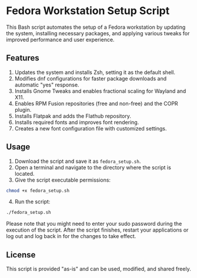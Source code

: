 # Fedora Workstation Setup Script

This Bash script automates the setup of a Fedora workstation by updating the system, installing necessary packages, and applying various tweaks for improved performance and user experience.

## Features

1. Updates the system and installs Zsh, setting it as the default shell.
2. Modifies dnf configurations for faster package downloads and automatic "yes" response.
3. Installs Gnome Tweaks and enables fractional scaling for Wayland and X11.
4. Enables RPM Fusion repositories (free and non-free) and the COPR plugin.
5. Installs Flatpak and adds the Flathub repository.
6. Installs required fonts and improves font rendering.
7. Creates a new font configuration file with customized settings.

## Usage

1. Download the script and save it as `fedora_setup.sh`.
2. Open a terminal and navigate to the directory where the script is located.
3. Give the script executable permissions:
```bash
chmod +x fedora_setup.sh
```
4. Run the script:
```bash
./fedora_setup.sh
```

Please note that you might need to enter your sudo password during the execution of the script. After the script finishes, restart your applications or log out and log back in for the changes to take effect.

## License

This script is provided "as-is" and can be used, modified, and shared freely.

